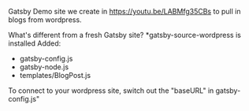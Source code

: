 Gatsby Demo site we create in https://youtu.be/LABMfg35CBs to pull in blogs from wordpress.

What's different from a fresh Gatsby site? 
*gatsby-source-wordpress is installed
Added:
- gatsby-config.js
- gatsby-node.js
- templates/BlogPost.js

To connect to your wordpress site, switch out the "baseURL" in gatsby-config.js"
